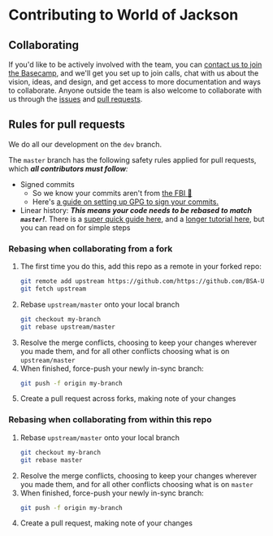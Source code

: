 # Contributing to World of Jackson

## Collaborating

If you'd like to be actively involved with the team, you can [contact us to join the Basecamp](https://blacksocialists.us/contact), and we'll get you set up to join calls, chat with us about the vision, ideas, and design, and get access to more documentation and ways to collaborate. Anyone outside the team is also welcome to collaborate with us through the [issues](https://github.com/BSA-US/world-of-jackson/issues) and [pull requests](https://help.github.com/en/github/collaborating-with-issues-and-pull-requests/creating-a-pull-request-from-a-fork).

## Rules for pull requests

We do all our development on the `dev` branch.

The `master` branch has the following safety rules applied for pull requests, which _**all contributors must follow**:_

- Signed commits
  - So we know your commits aren't from [the FBI :eyes:](https://twitter.com/BlackSocialists/status/1240649771741777920)
  - Here's [a guide on setting up GPG to sign your commits.](https://help.github.com/en/github/authenticating-to-github/signing-commits)
- Linear history: _**This means your code needs to be rebased to match `master`!**_. There is a [super quick guide here](https://akrabat.com/the-beginners-guide-to-rebasing-your-pr/), and a [longer tutorial here](https://www.youtube.com/watch?v=CEtqad1jM2E), but you can read on for simple steps

### Rebasing when collaborating from a fork

1. The first time you do this, add this repo as a remote in your forked repo:
    ```sh
    git remote add upstream https://github.com/https://github.com/BSA-US/world-of-jackson.git
    git fetch upstream
    ```
2. Rebase `upstream/master` onto your local branch
    ```sh
    git checkout my-branch
    git rebase upstream/master
    ```
3. Resolve the merge conflicts, choosing to keep your changes wherever you made them, and for all other conflicts choosing what is on `upstream/master`
4. When finished, force-push your newly in-sync branch:
    ```sh
    git push -f origin my-branch
    ```
5. Create a pull request across forks, making note of your changes

### Rebasing when collaborating from within this repo

1. Rebase `upstream/master` onto your local branch
    ```sh
    git checkout my-branch
    git rebase master
    ```
2. Resolve the merge conflicts, choosing to keep your changes wherever you made them, and for all other conflicts choosing what is on `master`
3. When finished, force-push your newly in-sync branch:
    ```sh
    git push -f origin my-branch
    ```
4. Create a pull request, making note of your changes
